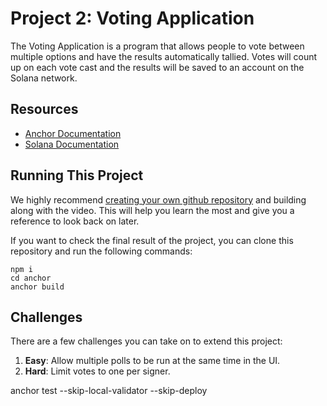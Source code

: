 # Project 2: Voting Application

The Voting Application is a program that allows people to vote between multiple options and have the results automatically tallied. Votes will count up on each vote cast and the results will be saved to an account on the Solana network.

## Resources

- [Anchor Documentation](https://www.anchor-lang.com/)
- [Solana Documentation](https://solana.com/docs)

## Running This Project

We highly recommend [creating your own github repository](https://github.com/new) and building along with the video. This will help you learn the most and give you a reference to look back on later.

If you want to check the final result of the project, you can clone this repository and run the following commands:

```
npm i
cd anchor
anchor build
```

## Challenges

There are a few challenges you can take on to extend this project:

1. **Easy**: Allow multiple polls to be run at the same time in the UI.
2. **Hard**: Limit votes to one per signer.


anchor test --skip-local-validator --skip-deploy
